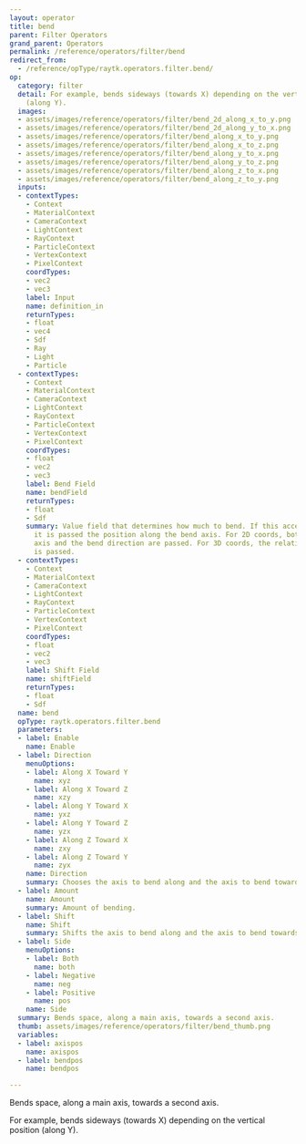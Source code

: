 ```yaml
---
layout: operator
title: bend
parent: Filter Operators
grand_parent: Operators
permalink: /reference/operators/filter/bend
redirect_from:
  - /reference/opType/raytk.operators.filter.bend/
op:
  category: filter
  detail: For example, bends sideways (towards X) depending on the vertical position
    (along Y).
  images:
  - assets/images/reference/operators/filter/bend_2d_along_x_to_y.png
  - assets/images/reference/operators/filter/bend_2d_along_y_to_x.png
  - assets/images/reference/operators/filter/bend_along_x_to_y.png
  - assets/images/reference/operators/filter/bend_along_x_to_z.png
  - assets/images/reference/operators/filter/bend_along_y_to_x.png
  - assets/images/reference/operators/filter/bend_along_y_to_z.png
  - assets/images/reference/operators/filter/bend_along_z_to_x.png
  - assets/images/reference/operators/filter/bend_along_z_to_y.png
  inputs:
  - contextTypes:
    - Context
    - MaterialContext
    - CameraContext
    - LightContext
    - RayContext
    - ParticleContext
    - VertexContext
    - PixelContext
    coordTypes:
    - vec2
    - vec3
    label: Input
    name: definition_in
    returnTypes:
    - float
    - vec4
    - Sdf
    - Ray
    - Light
    - Particle
  - contextTypes:
    - Context
    - MaterialContext
    - CameraContext
    - LightContext
    - RayContext
    - ParticleContext
    - VertexContext
    - PixelContext
    coordTypes:
    - float
    - vec2
    - vec3
    label: Bend Field
    name: bendField
    returnTypes:
    - float
    - Sdf
    summary: Value field that determines how much to bend. If this accepts 1D coords,
      it is passed the position along the bend axis. For 2D coords, both the bend
      axis and the bend direction are passed. For 3D coords, the relative XYZ position
      is passed.
  - contextTypes:
    - Context
    - MaterialContext
    - CameraContext
    - LightContext
    - RayContext
    - ParticleContext
    - VertexContext
    - PixelContext
    coordTypes:
    - float
    - vec2
    - vec3
    label: Shift Field
    name: shiftField
    returnTypes:
    - float
    - Sdf
  name: bend
  opType: raytk.operators.filter.bend
  parameters:
  - label: Enable
    name: Enable
  - label: Direction
    menuOptions:
    - label: Along X Toward Y
      name: xyz
    - label: Along X Toward Z
      name: xzy
    - label: Along Y Toward X
      name: yxz
    - label: Along Y Toward Z
      name: yzx
    - label: Along Z Toward X
      name: zxy
    - label: Along Z Toward Y
      name: zyx
    name: Direction
    summary: Chooses the axis to bend along and the axis to bend towards.
  - label: Amount
    name: Amount
    summary: Amount of bending.
  - label: Shift
    name: Shift
    summary: Shifts the axis to bend along and the axis to bend towards.
  - label: Side
    menuOptions:
    - label: Both
      name: both
    - label: Negative
      name: neg
    - label: Positive
      name: pos
    name: Side
  summary: Bends space, along a main axis, towards a second axis.
  thumb: assets/images/reference/operators/filter/bend_thumb.png
  variables:
  - label: axispos
    name: axispos
  - label: bendpos
    name: bendpos

---
```



Bends space, along a main axis, towards a second axis.

For example, bends sideways (towards X) depending on the vertical position (along Y).